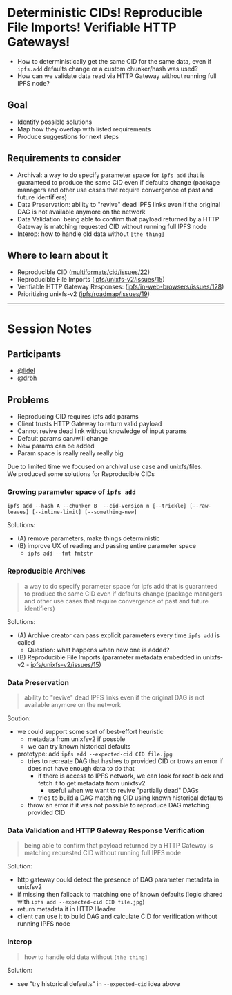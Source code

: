 # Deterministic CIDs! Reproducible File Imports! Verifiable HTTP Gateways!

- How to deterministically get the same CID for the same data, even if `ipfs.add` defaults change or a custom chunker/hash was used?
- How can we validate data read via HTTP Gateway without running full IPFS node?

## Goal

- Identify possible solutions
- Map how they overlap with listed requirements
- Produce suggestions for next steps

## Requirements to consider

- Archival: a way to do specify parameter space for `ipfs add` that is guaranteed to produce the same CID even if defaults change (package managers and other use cases that require convergence of past and future identifiers)
- Data Preservation: ability to "revive" dead IPFS links even if the original DAG is not available anymore on the network
- Data Validation: being able to confirm that payload returned by a HTTP Gateway is matching requested CID without running full IPFS node
- Interop: how to handle old data without `[the thing]`

## Where to learn about it

- Reproducible CID ([multiformats/cid/issues/22](https://github.com/multiformats/cid/issues/22))
- Reproducible File Imports ([ipfs/unixfs-v2/issues/15](https://github.com/ipfs/unixfs-v2/issues/15))
- Verifiable HTTP Gateway Responses: ([ipfs/in-web-browsers/issues/128](https://github.com/ipfs/in-web-browsers/issues/128))
- Prioritizing unixfs-v2 ([ipfs/roadmap/issues/19](https://github.com/ipfs/roadmap/issues/19))


----------------------------------------------------------------------------

# Session Notes

## Participants

- [@lidel](http://github.com/lidel)
- [@drbh](http://github.com/drbh)

## Problems 

- Reproducing CID requires ipfs add params  
- Client trusts HTTP Gateway to return valid payload  
- Cannot revive dead link without knowledge of input params  
- Default params can/will change  
- New params can be added  
- Param space is really really really big  

Due to limited time we focused on archival use case and unixfs/files.  
We produced some solutions for Reproducible CIDs

### Growing parameter space of `ipfs add`

`ipfs add --hash A --chunker B  --cid-version n [--trickle] [--raw-leaves] [--inline-limit] [--something-new]`

Solutions:

- (A) remove parameters, make things deterministic
- (B) improve UX of reading and passing entire parameter space 
  - `ipfs add --fmt fmtstr`

###  Reproducible Archives

> a way to do specify parameter space for ipfs add that is guaranteed to produce the same CID even if defaults change (package managers and other use cases that require convergence of past and future identifiers)
  
Solutions:

- (A) Archive creator can pass explicit parameters every time `ipfs add` is called 
  - Question: what happens when new one is added?
- (B) Reproducible File Imports (parameter metadata embedded in unixfs-v2 - [ipfs/unixfs-v2/issues/15](https://github.com/ipfs/unixfs-v2/issues/15))


### Data Preservation 
 
> ability to "revive" dead IPFS links even if the original DAG is not available anymore on the network
  
 Soution:
 
 - we could support some sort of best-effort heuristic
   - metadata from unixfsv2 if possble
   - we can try known historical defaults
 - prototype: add `ipfs add --expected-cid CID file.jpg` 
    - tries to recreate DAG that hashes to provided CID or trows an error if does not have enough data to do that 
      - if there is access to IPFS network, we can look for root block and fetch it to get metadata from unixfsv2
        - useful when we want to revive "partially dead" DAGs 
      - tries to build a DAG matching CID using known historical defaults 
    - throw an error if it was not possible to reproduce DAG matching provided CID 
  
### Data Validation and HTTP Gateway Response Verification

> being able to confirm that payload returned by a HTTP Gateway is matching requested CID without running full IPFS node

Solution:

- http gateway could detect the presence of DAG parameter metadata in unixfsv2
- if missing then fallback to matching one of known defaults (logic shared with `ipfs add --expected-cid CID file.jpg`)
- return metadata it in HTTP Header
- client can use it to build DAG and calculate CID for verification without running IPFS node 


### Interop

> how to handle old data without `[the thing]`

Solution: 

- see "try historical defaults" in  `--expected-cid` idea above
